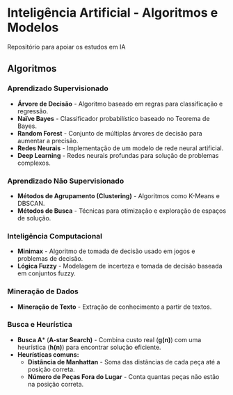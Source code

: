 # Inteligência Artificial - Algoritmos e Modelos

Repositório para apoiar os estudos em IA

## Algoritmos

### Aprendizado Supervisionado
- **Árvore de Decisão** - Algoritmo baseado em regras para classificação e regressão.
- **Naïve Bayes** - Classificador probabilístico baseado no Teorema de Bayes.
- **Random Forest** - Conjunto de múltiplas árvores de decisão para aumentar a precisão.
- **Redes Neurais** - Implementação de um modelo de rede neural artificial.
- **Deep Learning** - Redes neurais profundas para solução de problemas complexos.

### Aprendizado Não Supervisionado
- **Métodos de Agrupamento (Clustering)** - Algoritmos como K-Means e DBSCAN.
- **Métodos de Busca** - Técnicas para otimização e exploração de espaços de solução.

### Inteligência Computacional
- **Minimax** - Algoritmo de tomada de decisão usado em jogos e problemas de decisão.
- **Lógica Fuzzy** - Modelagem de incerteza e tomada de decisão baseada em conjuntos fuzzy.

### Mineração de Dados
- **Mineração de Texto** - Extração de conhecimento a partir de textos.

### Busca e Heurística
  - **Busca A*** (**A-star Search)** - Combina custo real (**g(n)**) com uma heurística (**h(n)**) para encontrar solução eficiente.
  - **Heurísticas comuns:**
    - **Distância de Manhattan** - Soma das distâncias de cada peça até a posição correta.
    - **Número de Peças Fora do Lugar** - Conta quantas peças não estão na posição correta.
